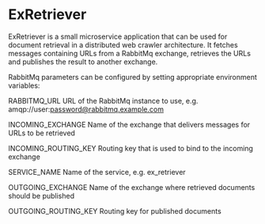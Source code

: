 # ExRetriever

ExRetriever is a small microservice application that can be used for document retrieval in a distributed web crawler architecture. It fetches messages containing URLs from a RabbitMq exchange, retrieves the URLs and publishes the result to another exchange.

RabbitMq parameters can be configured by setting appropriate environment variables:

RABBITMQ_URL
URL of the RabbitMq instance to use, e.g. amqp://user:password@rabbitmq.example.com

INCOMING_EXCHANGE
Name of the exchange that delivers messages for URLs to be retrieved

INCOMING_ROUTING_KEY
Routing key that is used to bind to the incoming exchange

SERVICE_NAME
Name of the service, e.g. ex_retriever

OUTGOING_EXCHANGE
Name of the exchange where retrieved documents should be published

OUTGOING_ROUTING_KEY
Routing key for published documents
